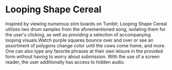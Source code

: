 Looping Shape Cereal
====================

Inspired by viewing numerous stim boards on Tumblr, Looping Shape Cereal utilizes two drum samples from the aforementioned song,
isolating them for the user's clicking, as well as providing a selection of accompanying looping visuals.Watch purple squares bounce over and over or see an assortment of polygons change color until the cows come home, and more. One can also type any favorite phrases at their own leisure in the provided form without having to worry about submission. With the use of a screen reader, the user additionally has access to hidden audio.

